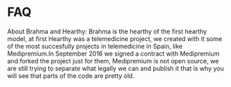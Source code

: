 # FAQ

About Brahma and Hearthy: Brahma is the hearthy of the first hearthy model, at first Hearthy was a telemedicine project, we created with it some of the most succesfully projects in telemedicine in Spain, like Medipremium.In September 2016 we signed a contract with Medipremium and forked the project just for them, Medipremium is not open source, we are still trying to separate what legally we can and publish it  that is why you will see that parts of the code are pretty old.


